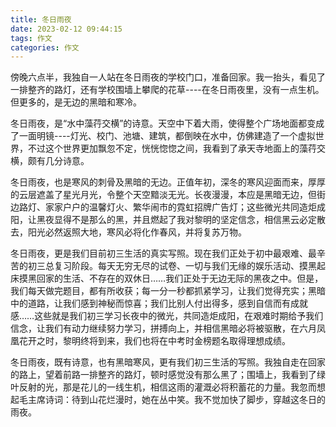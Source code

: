 ```yaml
---
title: 冬日雨夜
date: 2023-02-12 09:44:15
tags: 作文
categories: 作文 
---
```


傍晚六点半，我独自一人站在冬日雨夜的学校门口，准备回家。我一抬头，看见了一排整齐的路灯，还有学校围墙上攀爬的花草----在冬日雨夜里，没有一点生机。但更多的，是无边的黑暗和寒冷。

冬日雨夜，是“水中藻荇交横”的诗意。天空中下着大雨，使得整个广场地面都变成了一面明镜----灯光、校门、池塘、建筑，都倒映在水中，仿佛建造了一个虚拟世界，不过这个世界更加飘忽不定，恍恍惚惚之间，我看到了承天寺地面上的藻荇交横，颇有几分诗意。

冬日雨夜，也是寒风的刺骨及黑暗的无边。正值年初，深冬的寒风迎面而来，厚厚的云层遮盖了星光月光，令整个天空黯淡无光。长夜漫漫，本应是黑暗无边，但街边路灯、家家户户的温馨灯火、繁华闹市的霓虹招牌广告灯；这些微光共同造炬成阳，让黑夜显得不是那么的黑，并且燃起了我对黎明的坚定信念，相信黑云必定散去，阳光必然返照大地，寒风必将化作春风，并将复苏万物。

冬日雨夜，更是我们目前初三生活的真实写照。现在我们正处于初中最艰难、最辛苦的初三总复习阶段。每天无穷无尽的试卷、一切与我们无缘的娱乐活动、摸黑起床摸黑回家的生活、不存在的双休日……我们正处于无边无际的黑夜之中。但是，我们每天做完题目，都有所收获；每一分一秒都抓紧学习，让我们觉得充实；黑暗中的道路，让我们感到神秘而惊喜；我们比别人付出得多，感到自信而有成就感……这些就是我们初三学习长夜中的微光，共同造炬成阳，在艰难时期给予我们信念，让我们有动力继续努力学习，拼搏向上，并相信黑暗必将被驱散，在六月凤凰花开之时，黎明终将到来，我们也将在中考时金榜题名取得理想成绩。

冬日雨夜，既有诗意，也有黑暗寒风，更有我们初三生活的写照。我独自走在回家的路上，望着前路一排整齐的路灯，顿时感觉没有那么黑了；围墙上，我看到了绿叶反射的光，那是花儿的一线生机，相信这雨的灌溉必将积蓄花的力量。我忽而想起毛主席诗词：待到山花烂漫时，她在丛中笑。我不觉加快了脚步，穿越这冬日的雨夜。
